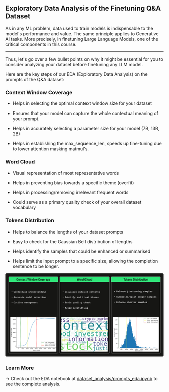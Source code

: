 ## Exploratory Data Analysis of the Finetuning Q&A Dataset

As in any ML problem, data used to train models is indispensable to the model's performance and value. The same principle applies to Generative AI tasks. More precisely, in finetuning Large Language Models, one of the critical components in this course.

---

Thus, let's go over a few bullet points on why it might be essential for you to consider analyzing your dataset before finetuning any LLM model.

Here are the key steps of our EDA (Exploratory Data Analysis) on the prompts of the Q&A dataset:

### Context Window Coverage

- Helps in selecting the optimal context window size for your dataset

- Ensures that your model can capture the whole contextual meaning of your prompt.

- Helps in accurately selecting a parameter size for your model (7B, 13B, 2B)

- Helps in establishing the max_sequence_len, speeds up fine-tuning due to lower attention masking matmul’s.

### Word Cloud

- Visual representation of most representative words

- Helps in preventing bias towards a specific theme (overfit)

- Helps in processing/removing irrelevant frequent words

- Could serve as a primary quality check of your overall dataset vocabulary

### Tokens Distribution

- Helps to balance the lengths of your dataset prompts

- Easy to check for the Gaussian Bell distribution of lengths

- Helps identify the samples that could be enhanced or summarised

- Helps limit the input prompt to a specific size, allowing the completion sentence to be longer.


![EDA](../media/eda_prompts_dataset.png)

### Learn More
→ Check out the EDA notebook at [dataset_analysis/prompts_eda.ipynb](https://github.com/iusztinpaul/hands-on-llms/blob/main/dataset_analysis/prompts_eda.ipynb) to see the complete analysis.  